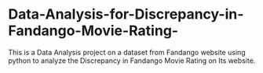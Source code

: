 # Data-Analysis-for-Discrepancy-in-Fandango-Movie-Rating-
This is a Data Analysis project on a dataset from Fandango website using python to analyze the Discrepancy in Fandango Movie Rating on Its website.
